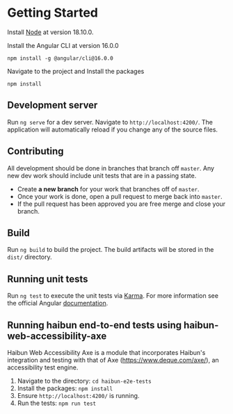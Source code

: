 # Getting Started

Install [Node](https://nodejs.org/en/blog/release/v16.14.2) at version 18.10.0.  

Install the Angular CLI at version 16.0.0

    npm install -g @angular/cli@16.0.0

Navigate to the project and Install the packages

    npm install

## Development server

Run `ng serve` for a dev server. Navigate to `http://localhost:4200/`. The application will automatically reload if you change any of the source files.

## Contributing

All development should be done in branches that branch off `master`.  Any new dev work should include unit tests that are in a passing state.

- Create **a new branch** for your work that branches off of `master`.
- Once your work is done, open a pull request to merge back into `master`.
- If the pull request has been approved you are free merge and close your branch.

## Build

Run `ng build` to build the project. The build artifacts will be stored in the `dist/` directory.

## Running unit tests

Run `ng test` to execute the unit tests via [Karma](https://karma-runner.github.io).
For more information see the official Angular [documentation](https://angular.io/guide/testing).

## Running haibun end-to-end tests using haibun-web-accessibility-axe 

Haibun Web Accessibility Axe is a module that incorporates Haibun's integration and testing with that of Axe (https://www.deque.com/axe/), an accessibility test engine. 

1. Navigate to the directory:
   `cd haibun-e2e-tests`
2. Install the packages:
   `npm install`
3. Ensure `http://localhost:4200/` is running. 
5. Run the tests:
   `npm run test`

